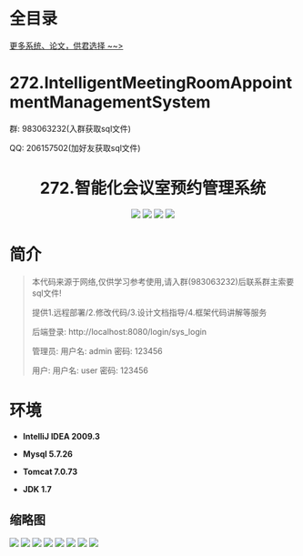 # 全目录

[更多系统、论文，供君选择 ~~>](https://www.bitwise.net.cn)

# 272.IntelligentMeetingRoomAppointmentManagementSystem

<p>群: 983063232(入群获取sql文件)</p>
<p>QQ: 206157502(加好友获取sql文件)</p>

<p><h1 align="center">272.智能化会议室预约管理系统</h1></p>


<p align="center">
	<img src="https://img.shields.io/badge/jdk-1.7-orange.svg"/>
    <img src="https://img.shields.io/badge/spring-3.x-lightgrey.svg"/>
    <img src="https://img.shields.io/badge/springmvc-3.x-blue.svg"/>
    <img src="https://img.shields.io/badge/mybatis-5.x-yellow.svg"/>
</p>

# 简介


> 本代码来源于网络,仅供学习参考使用,请入群(983063232)后联系群主索要sql文件!
>
> 提供1.远程部署/2.修改代码/3.设计文档指导/4.框架代码讲解等服务
>
> 后端登录: http://localhost:8080/login/sys_login
>
> 管理员: 用户名: admin  密码: 123456
> 
> 用户: 用户名: user  密码: 123456


# 环境

- <b>IntelliJ IDEA 2009.3</b>

- <b>Mysql 5.7.26</b>

- <b>Tomcat 7.0.73</b>

- <b>JDK 1.7</b>




## 缩略图

![](https://bitwise.oss-cn-heyuan.aliyuncs.com/2024/9/10/a74a60c2-a50b-4e31-8c48-e19a02de0b61.png)
![](https://bitwise.oss-cn-heyuan.aliyuncs.com/2024/9/10/96f217a1-f3b0-461d-ae6a-239416a67623.png)
![](https://bitwise.oss-cn-heyuan.aliyuncs.com/2024/9/10/975a92b9-0ff1-4249-9906-1c1608c6d448.png)
![](https://bitwise.oss-cn-heyuan.aliyuncs.com/2024/9/10/d9d7208f-edb4-4ff3-8c60-3ff7173f79e6.png)
![](https://bitwise.oss-cn-heyuan.aliyuncs.com/2024/9/10/ea623bc0-ac3e-46c9-9bbb-97e8fc646dfe.png)
![](https://bitwise.oss-cn-heyuan.aliyuncs.com/2024/9/10/450670cc-70a4-4f92-a6ec-58afc3b056fe.png)
![](https://bitwise.oss-cn-heyuan.aliyuncs.com/2024/9/10/67be44f6-e724-44c7-ace8-ad634efe110e.png)
![](https://bitwise.oss-cn-heyuan.aliyuncs.com/2024/9/10/c555bfb6-55b5-4bdd-971d-17743da0ade1.png)




